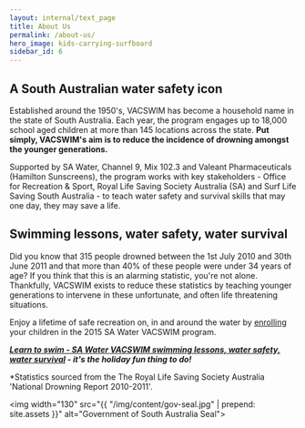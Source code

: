 ```yaml
---
layout: internal/text_page
title: About Us
permalink: /about-us/
hero_image: kids-carrying-surfboard
sidebar_id: 6
---
```


## A South Australian water safety icon

Established around the 1950's, VACSWIM has become a household name in the state of South Australia. Each year, the program engages up to 18,000 school aged children at more than 145 locations across the state. **Put simply, VACSWIM's aim is to reduce the incidence of drowning amongst the younger generations.**

Supported by SA Water, Channel 9, Mix 102.3 and Valeant Pharmaceuticals (Hamilton Sunscreens), the program works with key stakeholders - Office for Recreation & Sport, Royal Life Saving Society Australia (SA) and Surf Life Saving South Australia - to teach water safety and survival skills that may one day, they may save a life.

## Swimming lessons, water safety, water survival

Did you know that 315 people drowned between the 1st July 2010 and 30th June 2011 and that more than 40% of these people were under 34 years of age? If you think that this is an alarming statistic, you're not alone. Thankfully, VACSWIM exists to reduce these statistics by teaching younger generations to intervene in these unfortunate, and often life threatening situations.

Enjoy a lifetime of safe recreation on, in and around the water by [enrolling](/vacswim-locations/) your children in the 2015 SA Water VACSWIM program.

**_[Learn to swim - SA Water VACSWIM swimming lessons, water safety, water survival](/program-information/enrolments/) - it's the holiday fun thing to do!_**

*Statistics sourced from the The Royal Life Saving Society Australia 'National Drowning Report 2010-2011'.

<img width="130" src="{{ "/img/content/gov-seal.jpg" | prepend: site.assets }}" alt="Government of South Australia Seal">